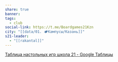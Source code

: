 ```yaml
---
share: true
banner: 
tags:
  - club
social-link: https://t.me/Boardgames21Kzn
city: "[[data/01. 🏕️Кампусы/Казань]]"
s21-leader:
  - "[[rakantal]]"
---
```


[Таблица настольных игр школа 21 - Google Таблицы](https://docs.google.com/spreadsheets/d/1sfQmNtpSTaPWtPKZz6r2EJ8KdfzpOm2xNnlssqmJUOU/)
